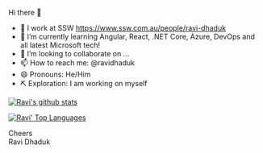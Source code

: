 Hi there 👋
- 🔭 I work at SSW https://www.ssw.com.au/people/ravi-dhaduk
- 🌱 I’m currently learning Angular, React, .NET Core, Azure, DevOps and all latest Microsoft tech!
- 💞️ I’m looking to collaborate on ...
- 📫 How to reach me: @ravidhaduk
- 😄 Pronouns: He/Him
- ⛏ Exploration: I am working on myself

[![Ravi's github stats](https://github-readme-stats.vercel.app/api?username=ravidhaduk&theme=dark)](https://github.com/ravidhaduk/github-readme-stats)

[![Ravi' Top Languages](https://github-readme-stats.vercel.app/api/top-langs/?username=ravidhaduk&layout=compact&theme=onedark&show_icons=true)](https://github.com/ravidhaduk/github-readme-stats)

Cheers</br>
Ravi Dhaduk
<!---
ravidhaduk/ravidhaduk is a ✨ special ✨ repository because its `README.md` (this file) appears on your GitHub profile.
You can click the Preview link to take a look at your changes.
--->
